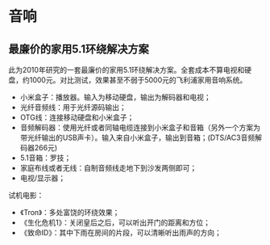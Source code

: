 # 音响

## 最廉价的家用5.1环绕解决方案

此为2010年研究的一套最廉价的家用5.1环绕解决方案。全套成本不算电视和硬盘，约1000元。对比测试，效果甚至不弱于5000元的飞利浦家用音响系统。

- 小米盒子：播放器。输入为移动硬盘，输出为解码器和电视；
- 光纤音频线：用于光纤源码输出；
- OTG线：连接移动硬盘和小米盒子；
- 音频解码器：使用光纤或者同轴电缆连接到小米盒子和音箱（另外一个方案为带光纤输出的USB声卡）。输入来自小米盒子，输出到音箱；(DTS/AC3音频解码器266元)
- 5.1音箱：罗技；
- 家庭布线或者无线：自制音频线走地下到沙发两侧即可；
- 电视/显示器；

试机电影：
- 《Tron》：多处富饶的环绕效果；
- 《生化危机1》：关闭皇后之后，可以听出开门的距离和方位；
- 《致命ID》：其中下雨在房间的片段，可以清晰听出雨声的方向；